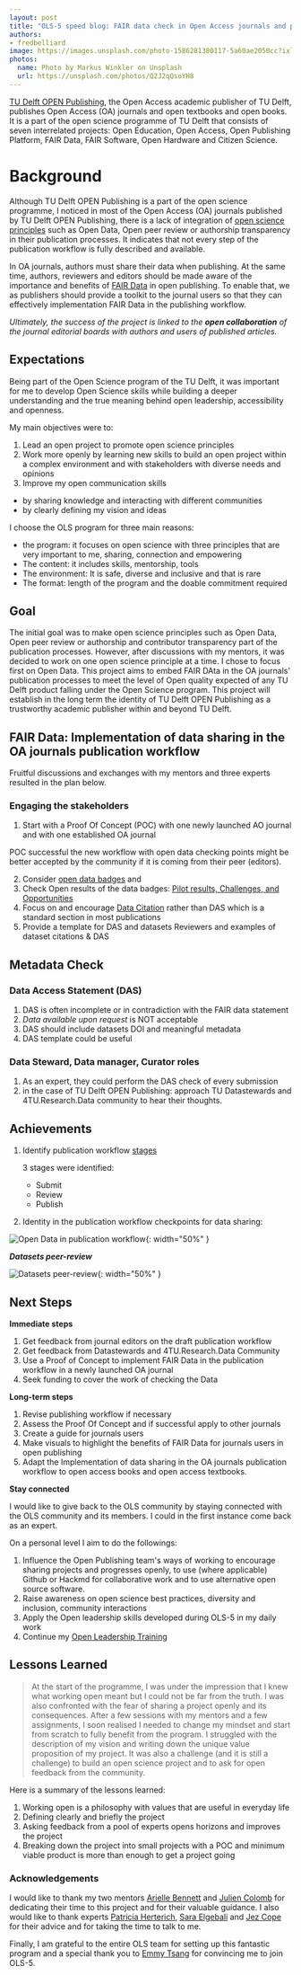 ```yaml
---
layout: post
title: "OLS-5 speed blog: FAIR data check in Open Access journals and publication Steps"
authors:
- fredbelliard
image: https://images.unsplash.com/photo-1586281380117-5a60ae2050cc?ixlib=rb-1.2.1&ixid=MnwxMjA3fDB8MHxwaG90by1wYWdlfHx8fGVufDB8fHx8&auto=format&fit=crop&w=2070&q=80
photos:
  name: Photo by Markus Winkler on Unsplash
  url: https://unsplash.com/photos/Q2J2qQsoYH8
---
```


[TU Delft OPEN Publishing](https://www.tudelft.nl/en/library/open-publishing), the Open Access academic publisher of TU Delft, publishes Open Access (OA) journals and open textbooks and open books. It is a part of the open science programme of TU Delft that consists of seven interrelated projects: Open Education, Open Access, Open Publishing Platform, FAIR Data, FAIR Software, Open Hardware and Citizen Science.

# Background

Although TU Delft OPEN Publishing is a part of the open science programme, I noticed in most of the Open Access (OA) journals published by TU Delft OPEN Publishing, there is a lack of integration of [open science principles](https://www.tudelft.nl/open-science) such as Open Data, Open peer review or authorship transparency in their publication processes. It indicates that not every step of the publication workflow is fully described and available.

In OA journals, authors must share their data when publishing. At the same time, authors, reviewers and editors should be made aware of the importance and benefits of [FAIR Data](https://www.go-fair.org/fair-principles/) in open publishing. To enable that, we as publishers should provide a toolkit to the journal users so that they can effectively implementation FAIR Data in the publishing workflow.

*Ultimately, the success of the project is linked to the **open collaboration** of the journal editorial boards with authors and users of published articles.*

## Expectations

Being part of the Open Science program of the TU Delft, it was important for me to develop Open Science skills while building a deeper understanding and the true meaning behind open leadership, accessibility and openness.

My main objectives were to:
1. Lead an open project to promote open science principles
2. Work more openly by learning new skills to build an open project within a complex environment and with stakeholders with diverse needs and opinions
3. Improve my open communication skills
  - by sharing knowledge and interacting with different communities
  - by clearly defining my vision and ideas

I choose the OLS program for three main reasons:
* the program: it focuses on open science with three principles that are very important to me, sharing, connection and empowering
* The content: it includes skills, mentorship, tools
* The environment: It is safe, diverse and inclusive and that is rare
* The format: length of the program and the doable commitment required

## Goal

The initial goal was to make open science principles such as Open Data, Open peer review or authorship and contributor transparency part of the publication processes. However, after discussions with my mentors, it was decided to work on one open science principle at a time. I chose to focus first on Open Data. This project aims to embed FAIR DAta in the OA journals' publication processes to meet the level of Open quality expected of any TU Delft product falling under the Open Science program. This project will establish in the long term the identity of TU Delft OPEN Publishing as a trustworthy academic publisher within and beyond TU Delft.

## FAIR Data: Implementation of data sharing in the OA journals publication workflow

Fruitful discussions and exchanges with my mentors and three experts resulted in the plan below.

### Engaging the stakeholders

1. Start with a Proof Of Concept (POC) with one newly launched AO journal and with one established OA journal

  POC successful the new workflow with open data checking points might be better accepted by the community if it is coming from their peer (editors).

2. Consider [open data badges](https://www.acm.org/publications/artifacts) and
3. Check Open results of the data badges: [Pilot results, Challenges, and Opportunities](https://researchdata.springernature.com/posts/open-data-badges-pilot-results-challenges-and-opportunities)
4. Focus on and encourage [Data Citation](https://www.project-freya.eu/en/pid-graph/the-pid-graph) rather than DAS which is a standard section in most publications
5. Provide a template for DAS and datasets Reviewers and examples of dataset citations & DAS

## Metadata Check

### Data Access Statement (DAS)

1. DAS is often incomplete or in contradiction with the FAIR data statement
2. _Data available upon request_ is NOT acceptable
3. DAS should include datasets DOI and meaningful metadata
5. DAS template could be useful

### Data Steward, Data manager, Curator roles

1. As an expert, they could perform the DAS check of every submission
2. in the case of TU Delft OPEN Publishing: approach TU Datastewards and 4TU.Research.Data community to hear their thoughts.

## Achievements

1. Identify publication workflow [stages](https://github.com/fredbelliard/FAIR-Data-in-Publishing-workflow/issues/2)

    3 stages were identified:
    - Submit
    - Review
    - Publish

2. Identity in the publication workflow checkpoints for data sharing:

  ![Open Data in publication workflow](https://user-images.githubusercontent.com/100927928/183632572-19764ad3-de62-47aa-b0a7-7548c78b7a60.png){: width="50%" }


  **_Datasets peer-review_**

  ![Datasets peer-review](https://user-images.githubusercontent.com/100927928/183636412-2e863fe4-1640-4944-b386-acb8ef17815b.png){: width="50%" }

## Next Steps

**Immediate steps**

1. Get feedback from journal editors on the draft publication workflow
2. Get feedback from Datastewards and 4TU.Research.Data Community
3. Use a Proof of Concept to implement FAIR Data in the publication workflow in a newly launched OA journal
4. Seek funding to cover the work of checking the Data

**Long-term steps**

1. Revise publishing workflow if necessary
2. Assess the Proof Of Concept and if successful apply to other journals
3. Create a guide for journals users
4. Make visuals to highlight the benefits of FAIR Data for journals users in open publishing
5. Adapt the Implementation of data sharing in the OA journals publication workflow to open access books and open access textbooks.

**Stay connected**

I would like to give back to the OLS community by staying connected with the OLS community and its members. I could in the first instance come back as an expert.

On a personal level I aim to do the followings:

1. Influence the Open Publishing team's ways of working to encourage sharing projects and progresses openly, to use (where applicable) Github or Hackmd for collaborative work and to use alternative open source software.
2. Raise awareness on open science best practices, diversity and inclusion, community interactions
3. Apply the Open leadership skills developed during OLS-5 in my daily work
4. Continue my [Open Leadership Training](https://mozilla.github.io/open-leadership-training-series/articles/readme/)

## Lessons Learned

> At the start of the programme, I was under the impression that I knew what working open meant but I could not be far from the truth. I was also confronted with the fear of sharing a project openly and its consequences. After a few sessions with my mentors and a few assignments, I soon realised I needed to change my mindset and start from scratch to fully benefit from the program. I struggled with the description of my vision and writing down the unique value proposition of my project. It was also a challenge (and it is still a challenge) to build an open science project and to ask for open feedback from the community.

Here is a summary of the lessons learned:
1. Working open is a philosophy with values that are useful in everyday life
2. Defining clearly and briefly the project
3. Asking feedback from a pool of experts opens horizons and improves the project
4. Breaking down the project into small projects with a POC and minimum viable product is more than enough to get a project going

### Acknowledgements

I would like to thank my two mentors [Arielle Bennett](/community#arielle-bennett) and [Julien Colomb](/community#jcolomb) for dedicating their time to this project and for their valuable guidance.
I also would like to thank experts [Patricia Herterich](/community#pherterich), [Sara Elgebali](/community#selgebali) and [Jez Cope](/community#jezcope) for their advice and for taking the time to talk to me.

Finally, I am grateful to the entire OLS team for setting up this fantastic program and a special thank you to [Emmy Tsang](/community#emmyft)  for convincing me to join OLS-5.
